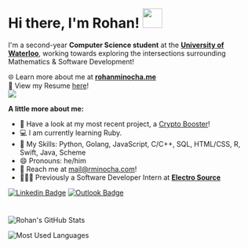 # Hi there, I'm Rohan! <img src="https://raw.githubusercontent.com/MartinHeinz/MartinHeinz/master/wave.gif" height="40px">

I'm a second-year **Computer Science student** at the [**University of Waterloo**](https://cs.uwaterloo.ca/), working towards exploring the intersections surrounding Mathematics & Software Development!

🌐 Learn more about me at [**rohanminocha.me**](https://rohanminocha.me) <br>
📄 View my Resume [here](https://rohanminocha.me/resume/resume.pdf)! <br>
![](https://komarev.com/ghpvc/?username=rohanxminocha)

**A little more about me:**
- 🤖 Have a look at my most recent project, a [Crypto Booster](https://github.com/rohanxminocha/crypto-booster/)!
- 💻 I am currently learning Ruby.
- 🤹 My Skills: Python, Golang, JavaScript, C/C++, SQL, HTML/CSS, R, Swift, Java, Scheme
- 😄 Pronouns: he/him
- 💬 Reach me at [mail@rminocha.com](mailto:mail@rminocha.com)!
- 🧑🏻‍⚕️ Previously a Software Developer Intern at [**Electro Source**](https://electrosource.com/)

[![Linkedin Badge](https://img.shields.io/badge/LinkedIn-0077B5?style=for-the-badge&logo=linkedin&logoColor=white)](https://www.linkedin.com/in/rohanminocha/)
[![Outlook Badge](https://img.shields.io/badge/Outlook-0078D4?style=for-the-badge&logo=microsoft-outlook&logoColor=white)](mailto:mail@rminocha.com)

#
![Rohan's GitHub Stats](https://github-readme-stats.vercel.app/api?username=rohanxminocha&title_color=eba830&icon_color=bae67e&bg_color=171c28&text_color=f5f0e1&hide=issues&count_private=true&show_icons=true&custom_title=Rohan%27s%20GitHub%20Stats)

![Most Used Languages](https://github-readme-stats.vercel.app/api/top-langs/?username=rohanxminocha&layout=compact&langs_count=10&bg_color=171c28&text_color=f5f0e1&title_color=eba830)

<!--- rohanxminocha/rohanxminocha is a ✨ special ✨ repository because its `README.md` (this file) appears on your GitHub profile. You can click the Preview link to take a look at your changes. --->
